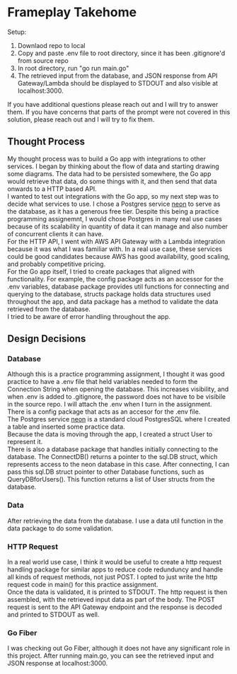 # Frameplay Takehome
Setup:
1. Downlaod repo to local
2. Copy and paste .env file to root directory, since it has been .gitignore'd from source repo
3. In root directory, run "go run main.go"
4. The retrieved input from the database, and JSON response from API Gateway/Lambda should be displayed to STDOUT and also visible at localhost:3000. 

If you have additional questions please reach out and I will try to answer them. If you have concerns that parts of the prompt were not covered in this solution, please reach out and I will try to fix them. 
<br>

## Thought Process
My thought process was to build a Go app with integrations to other services. I began by thinking about the flow of data and starting drawing some diagrams. The data had to be persisted somewhere, the Go app would retrieve that data, do some things with it, and then send that data onwards to a HTTP based API. <br>
I wanted to test out integrations with the Go app, so my next step was to decide what services to use. I chose a Postgres service [neon](https://neon.tech) to serve as the database, as it has a generous free tier. Despite this being a practice programming assignemnt, I would chose Postgres in many real use cases because of its scalability in quantity of data it can manage and also number of concurrent clients it can have. <br>
For the HTTP API, I went with AWS API Gateway with a Lambda integration because it was what I was familiar with. In a real use case, these services could be good candidates because AWS has good availability, good scaling, and probably competitive pricing. <br>
For the Go app itself, I tried to create packages that aligned with functionality. For example, the config package acts as an accessor for the .env variables, database package provides util functions for connecting and querying to the database, structs package holds data structures used throughout the app, and data package has a method to validate the data retrieved from the database. <br>
I tried to be aware of error handling throughout the app. <br>

## Design Decisions
### Database
Although this is a practice programming assignment, I thought it was good practice to have a .env file that held variables needed to form the Connection String when opening the database. This increases visibility, and when .env is added to .gitignore, the password does not have to be visibile in the source repo. I will attach the .env when I turn in the assignment. There is a config package that acts as an accesor for the .env file.<br>
The Postgres service [neon](https://neon.tech) is a standard cloud PostgresSQL where I created a table and inserted some practice data. <br>
Because the data is moving through the app, I created a struct User to represent it. <br>
There is also a database package that handles initially connecting to the database. The ConnectDB() returns a pointer to the sql.DB struct, which represents access to the neon database in this case. After connecting, I can pass this sql.DB struct pointer to other Database functions, such as QueryDBforUsers(). This function returns a list of User structs from the database.<br>

### Data
After retrieving the data from the database. I use a data util function in the data package to do some validation. <br>

### HTTP Request
In a real world use case, I think it would be useful to create a http request handling package for similar apps to reduce code redunduncy and handle all kinds of request methods, not just POST. I opted to just write the http request code in main() for this practice assignment. <br>
Once the data is validated, it is printed to STDOUT. The http request is then assembled, with the retrieved input data as part of the body. The POST request is sent to the API Gateway endpoint and the response is decoded and printed to STDOUT as well. <br>

### Go Fiber
I was checking out Go Fiber, although it does not have any significant role in this project. After running main.go, you can see the retrieved input and JSON response at localhost:3000. 


